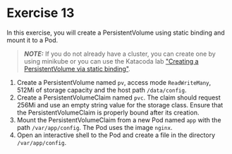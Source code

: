 # Exercise 13

In this exercise, you will create a PersistentVolume using static binding and mount it to a Pod.

> **_NOTE:_** If you do not already have a cluster, you can create one by using minikube or you can use the Katacoda lab ["Creating a PersistentVolume via static binding"](https://learning.oreilly.com/scenarios/cka-prep-creating/9781492099154/).

1. Create a PersistentVolume named `pv`, access mode `ReadWriteMany`, 512Mi of storage capacity and the host path `/data/config`.
2. Create a PersistentVolumeClaim named `pvc`. The claim should request 256Mi and use an empty string value for the storage class. Ensure that the PersistentVolumeClaim is properly bound after its creation.
3. Mount the PersistentVolumeClaim from a new Pod named `app` with the path `/var/app/config`. The Pod uses the image `nginx`.
4. Open an interactive shell to the Pod and create a file in the directory `/var/app/config`.